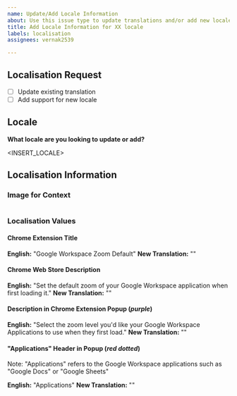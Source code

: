 ```yaml
---
name: Update/Add Locale Information
about: Use this issue type to update translations and/or add new locale support
title: Add Locale Information for XX locale
labels: localisation
assignees: vernak2539

---
```


## Localisation Request

- [ ] Update existing translation
- [ ] Add support for new locale

## Locale

**What locale are you looking to update or add?**

<INSERT_LOCALE>

## Localisation Information

### Image for Context

![]()

### Localisation Values

#### Chrome Extension Title

**English:** "Google Workspace Zoom Default"
**New Translation:** "<INSERT>"

#### Chrome Web Store Description

**English:** "Set the default zoom of your Google Workspace application when first loading it."
**New Translation:** "<INSERT>"

#### Description in Chrome Extension Popup (_purple_)

**English:** "Select the zoom level you'd like your Google Workspace Applications to use when they first load."
**New Translation:** "<INSERT>"

#### "Applications" Header in Popup (_red dotted_)

Note: "Applications" refers to the Google Workspace applications such as "Google Docs" or "Google Sheets"

**English:** "Applications"
**New Translation:** "<INSERT>"
